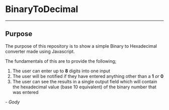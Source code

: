 # BinaryToDecimal

---

## **Purpose**
The purpose of this repository is to show a simple Binary to Hexadecimal converter made using Javascript.

The fundamentals of this are to provide the following;
1. The user can enter up to **8** digits into one input
2. The user will be notified if they have entered anything other than a **1** *or* **0**
3. The user can see the results in a single output field which will contain the hexadecimal value (base 10 equivalent) of the binary number that was entered

*- Gody*
